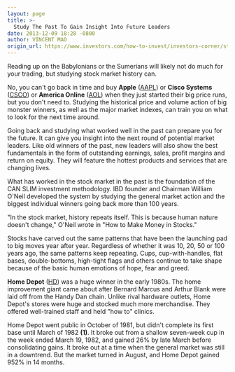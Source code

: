 ```yaml
---
layout: page
title: >-
  Study The Past To Gain Insight Into Future Leaders
date: 2013-12-09 18:28 -0800
author: VINCENT MAO
origin_url: https://www.investors.com/how-to-invest/investors-corner/stock-patterns-keep-repeating/
---
```


Reading up on the Babylonians or the Sumerians will likely not do much for your trading, but studying stock market history can.

No, you can't go back in time and buy **Apple** ([AAPL](https://research.investors.com/quote.aspx?symbol=AAPL)) or **Cisco Systems** ([CSCO](https://research.investors.com/quote.aspx?symbol=CSCO)) or **America Online** ([AOL](https://research.investors.com/quote.aspx?symbol=AOL)) when they just started their big price runs, but you don't need to. Studying the historical price and volume action of big monster winners, as well as the major market indexes, can train you on what to look for the next time around.

Going back and studying what worked well in the past can prepare you for the future. It can give you insight into the next round of potential market leaders. Like old winners of the past, new leaders will also show the best fundamentals in the form of outstanding earnings, sales, profit margins and return on equity. They will feature the hottest products and services that are changing lives.

What has worked in the stock market in the past is the foundation of the CAN SLIM investment methodology. IBD founder and Chairman William O'Neil developed the system by studying the general market action and the biggest individual winners going back more than 100 years.

"In the stock market, history repeats itself. This is because human nature doesn't change," O'Neil wrote in "How to Make Money in Stocks."

Stocks have carved out the same patterns that have been the launching pad to big moves year after year. Regardless of whether it was 10, 20, 50 or 100 years ago, the same patterns keep repeating. Cups, cup-with-handles, flat bases, double-bottoms, high-tight flags and others continue to take shape because of the basic human emotions of hope, fear and greed.

**Home Depot** ([HD](https://research.investors.com/quote.aspx?symbol=HD)) was a huge winner in the early 1980s. The home improvement giant came about after Bernard Marcus and Arthur Blank were laid off from the Handy Dan chain. Unlike rival hardware outlets, Home Depot's stores were huge and stocked much more merchandise. They offered well-trained staff and held "how to" clinics.

Home Depot went public in October of 1981, but didn't complete its first base until March of 1982 **(1)**. It broke out from a shallow seven-week cup in the week ended March 19, 1982, and gained 26% by late March before consolidating gains. It broke out at a time when the general market was still in a downtrend. But the market turned in August, and Home Depot gained 952% in 14 months.
